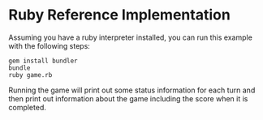 # Ruby Reference Implementation #

Assuming you have a ruby interpreter installed, you can run this example with the following steps:

    gem install bundler
    bundle
    ruby game.rb

Running the game will print out some status information for each turn and then print out
information about the game including the score when it is completed.
